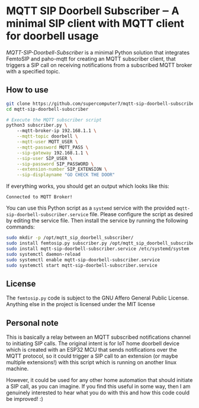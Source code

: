 # MQTT SIP Doorbell Subscriber ‒ A minimal SIP client with MQTT client for doorbell usage

*MQTT-SIP-Doorbell-Subscriber* is a minimal Python solution that integrates FemtoSIP
and paho-mqtt for creating an MQTT subscriber client, that triggers a SIP
call on receiving notifications from a subscribed MQTT broker with a specified topic.

## How to use

```sh
git clone https://github.com/supercomputer7/mqtt-sip-doorbell-subscriber
cd mqtt-sip-doorbell-subscriber

# Execute the MQTT subscriber script
python3 subscriber.py \ 
    --mqtt-broker-ip 192.168.1.1 \
    --mqtt-topic doorbell \
    --mqtt-user MQTT_USER \
    --mqtt-password MQTT_PASS \
    --sip-gateway 192.168.1.1 \
    --sip-user SIP_USER \
    --sip-password SIP_PASSWORD \
    --extension-number SIP_EXTENSION \
    --sip-displayname "GO CHECK THE DOOR"
```

If everything works, you should get an output which looks like this:
```
Connected to MQTT Broker!
```

You can use this Python script as a `systemd` service with the provided
`mqtt-sip-doorbell-subscriber.service` file. Please configure the script as desired by
editing the service file. Then install the service by running the following
commands:
```sh
sudo mkdir -p /opt/mqtt_sip_doorbell_subscriber/
sudo install femtosip.py subscriber.py /opt/mqtt_sip_doorbell_subscriber
sudo install mqtt-sip-doorbell-subscriber.service /etc/systemd/system
sudo systemctl daemon-reload
sudo systemctl enable mqtt-sip-doorbell-subscriber.service
sudo systemctl start mqtt-sip-doorbell-subscriber.service
```

## License

The `femtosip.py` code is subject to the GNU Affero General Public License.
Anything else in the project is licensed under the MIT license

## Personal note

This is basically a relay between an MQTT subscribed notifications channel
to initiating SIP calls. The original intent is for IoT home doorbell device which is created
with an ESP32 MCU that sends notifications over the MQTT protocol, so it could trigger
a SIP call to an extension (or maybe multiple extensions!) with this script which is running
on another linux machine.

However, it could be used for any other home automation that should initiate a SIP call,
as you can imagine. If you find this useful in some way, then I am genuinely interested to hear what
you do with this and how this code could be improved! :)
